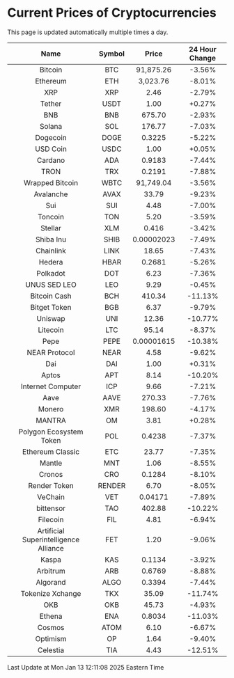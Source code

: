 # Current Prices of Cryptocurrencies
This page is updated automatically multiple times a day.

| Name | Symbol | Price | 24 Hour Change |
| :---: |:---:| :---: | :---: |
| Bitcoin | BTC | 91,875.26 | -3.56% |
| Ethereum | ETH | 3,023.76 | -8.01% |
| XRP | XRP | 2.46 | -2.79% |
| Tether | USDT | 1.00 | +0.27% |
| BNB | BNB | 675.70 | -2.93% |
| Solana | SOL | 176.77 | -7.03% |
| Dogecoin | DOGE | 0.3225 | -5.22% |
| USD Coin | USDC | 1.00 | +0.05% |
| Cardano | ADA | 0.9183 | -7.44% |
| TRON | TRX | 0.2191 | -7.88% |
| Wrapped Bitcoin | WBTC | 91,749.04 | -3.56% |
| Avalanche | AVAX | 33.79 | -9.23% |
| Sui | SUI | 4.48 | -7.00% |
| Toncoin | TON | 5.20 | -3.59% |
| Stellar | XLM | 0.416 | -3.42% |
| Shiba Inu | SHIB | 0.00002023 | -7.49% |
| Chainlink | LINK | 18.65 | -7.43% |
| Hedera | HBAR | 0.2681 | -5.26% |
| Polkadot | DOT | 6.23 | -7.36% |
| UNUS SED LEO | LEO | 9.29 | -0.45% |
| Bitcoin Cash | BCH | 410.34 | -11.13% |
| Bitget Token | BGB | 6.37 | -9.79% |
| Uniswap | UNI | 12.36 | -10.77% |
| Litecoin | LTC | 95.14 | -8.37% |
| Pepe | PEPE | 0.00001615 | -10.38% |
| NEAR Protocol | NEAR | 4.58 | -9.62% |
| Dai | DAI | 1.00 | +0.31% |
| Aptos | APT | 8.14 | -10.20% |
| Internet Computer | ICP | 9.66 | -7.21% |
| Aave | AAVE | 270.33 | -7.76% |
| Monero | XMR | 198.60 | -4.17% |
| MANTRA | OM | 3.81 | +0.28% |
| Polygon Ecosystem Token | POL | 0.4238 | -7.37% |
| Ethereum Classic | ETC | 23.77 | -7.35% |
| Mantle | MNT | 1.06 | -8.55% |
| Cronos | CRO | 0.1284 | -8.10% |
| Render Token | RENDER | 6.70 | -8.05% |
| VeChain | VET | 0.04171 | -7.89% |
| bittensor | TAO | 402.88 | -10.22% |
| Filecoin | FIL | 4.81 | -6.94% |
| Artificial Superintelligence Alliance | FET | 1.20 | -9.06% |
| Kaspa | KAS | 0.1134 | -3.92% |
| Arbitrum | ARB | 0.6769 | -8.88% |
| Algorand | ALGO | 0.3394 | -7.44% |
| Tokenize Xchange | TKX | 35.09 | -11.74% |
| OKB | OKB | 45.73 | -4.93% |
| Ethena | ENA | 0.8034 | -11.03% |
| Cosmos | ATOM | 6.10 | -6.67% |
| Optimism | OP | 1.64 | -9.40% |
| Celestia | TIA | 4.43 | -12.51% |

Last Update at Mon Jan 13 12:11:08 2025 Eastern Time